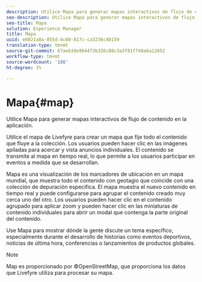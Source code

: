 ```yaml
---
description: Utilice Mapa para generar mapas interactivos de flujo de contenido en la aplicación.
seo-description: Utilice Mapa para generar mapas interactivos de flujo de contenido en la aplicación.
seo-title: Mapa
solution: Experience Manager
title: Mapa
uuid: e6021a8a-055d-4c60-817c-ca3236c48159
translation-type: tm+mt
source-git-commit: 67aeb3de964473b326c88c3a3f81ff48a6a12652
workflow-type: tm+mt
source-wordcount: '188'
ht-degree: 1%

---
```



# Mapa{#map}

Utilice Mapa para generar mapas interactivos de flujo de contenido en la aplicación.

Utilice el mapa de Livefyre para crear un mapa que fije todo el contenido que fluye a la colección. Los usuarios pueden hacer clic en las imágenes apiladas para acercar y vista anuncios individuales. El contenido se transmite al mapa en tiempo real, lo que permite a los usuarios participar en eventos a medida que se desarrollan.

Mapa es una visualización de los marcadores de ubicación en un mapa mundial, que muestra todo el contenido con geotagio que coincide con una colección de depuración específica. El mapa muestra el nuevo contenido en tiempo real y puede configurarse para agrupar el contenido creado muy cerca uno del otro. Los usuarios pueden hacer clic en el contenido agrupado para aplicar zoom y pueden hacer clic en las miniaturas de contenido individuales para abrir un modal que contenga la parte original del contenido.

Use Mapa para mostrar dónde la gente discute un tema específico, especialmente durante el desarrollo de historias como eventos deportivos, noticias de última hora, conferencias o lanzamientos de productos globales.

>[!NOTE]
>
>Map es proporcionado por ©OpenStreetMap, que proporciona los datos que Livefyre utiliza para procesar su mapa.

